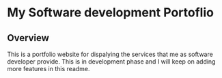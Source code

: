 # My Software development Portoflio

## Overview 
This is a portfolio website for dispalying the services that me as software developer provide. This is in development phase and I will keep on adding more features in this readme.

